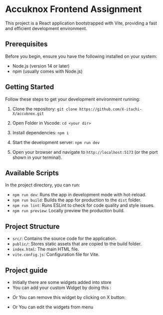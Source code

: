 # Accuknox Frontend Assignment

This project is a React application bootstrapped with Vite, providing a fast and efficient development environment.

## Prerequisites

Before you begin, ensure you have the following installed on your system:
- Node.js (version 14 or later)
- npm (usually comes with Node.js)

## Getting Started

Follow these steps to get your development environment running:

1. Clone the repository:  `git clone https://github.com/X-itachi-X/accuknox.git`

2. Open Folder in Vscode: `cd <your dir>`

3. Install dependencies: `npm i`

4. Start the development server: `npm run dev`

5. Open your browser and navigate to `http://localhost:5173` (or the port shown in your terminal).

## Available Scripts

In the project directory, you can run:

- `npm run dev`: Runs the app in development mode with hot-reload.
- `npm run build`: Builds the app for production to the `dist` folder.
- `npm run lint`: Runs ESLint to check for code quality and style issues.
- `npm run preview`: Locally preview the production build.

## Project Structure

- `src/`: Contains the source code for the application.
- `public/`: Stores static assets that are copied to the build folder.
- `index.html`: The main HTML file.
- `vite.config.js`: Configuration file for Vite.

## Project guide

- Initially there are some widgets added into store
- You can add your custom Widget by doing this :
  
[](https://github.com/user-attachments/assets/78d3f0af-944c-49d7-ad3f-f4c8290eb4d7)

- Or You can remove this widget by clicking on X button:
  
[](https://github.com/user-attachments/assets/2ecadc0a-4051-4deb-93a3-47d8489b763a)

- Or You can edit the widgets from menu
  
[](https://github.com/user-attachments/assets/460d5c01-e396-4f16-8862-662a74d776a3)



  


